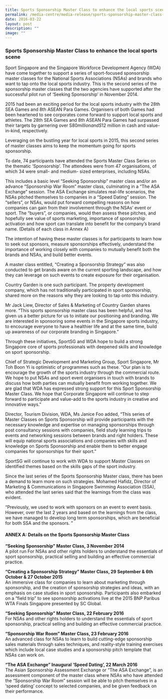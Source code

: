 ```yaml
---
title: Sports Sponsorship Master Class to enhance the local sports scene
permalink: /media-centre/media-release/sports-sponsorship-master-class-to-enhance-the-local-sports-scene/
date: 2016-03-22
layout: post
description: ""
image: ""
---
```

### **Sports Sponsorship Master Class to enhance the local sports scene**
Sport Singapore and the Singapore Workforce Development Agency (WDA) have come together to support a series of sport-focused sponsorship master classes for the National Sports Associations (NSAs) and brands who want to tap onto the local sports industry. This is the second series of the sponsorship master classes that the two agencies have supported after the successful pilot run of ‘Seeking Sponsorship’ in November 2014.  
  
2015 had been an exciting period for the local sports industry with the 28th SEA Games and 8th ASEAN Para Games. Organisers of both Games had been heartened to see corporates come forward to support local sports and athletes. The 28th SEA Games and 8th ASEAN Para Games had surpassed their targets by garnering over S$80 million and S$12 million in cash and value-in-kind, respectively.  
  
Leveraging on the bustling year for local sports in 2015, this second series of master classes aims to keep the momentum going for sports sponsorship.  
  
To date, 74 participants have attended the Sports Master Class Series on the thematic ‘Sponsorship’. The attendees were from 47 organisations, of which 34 were small- and medium- sized enterprises, including NSAs.  
  
This includes a basic level “Seeking Sponsorship” master class and/or an advance “Sponsorship War Room” master class, culminating in a “The ASA Exchange” session. The ASA Exchange simulates real-life scenarios, the NSAs pitched themselves to companies in a “Speed Dating” session. The “sellers”, or NSAs, would put forward compelling reasons on how companies can gain from their involvement through the NSAs’ event or sport. The “buyers”, or companies, would then assess these pitches, and hopefully see value of sports marketing, importance of sponsorship activation and how sport can translate into benefit for the company’s brand name. (Details of each class in Annex A)  
  
The intention of having these master classes is for participants to learn how to seek out sponsors, measure sponsorships effectively, understand the importance of working closely with companies to mutually benefit both the brands and NSAs, and build better events.  
  
A master class entitled, “Creating a Sponsorship Strategy” was also conducted to get brands aware on the current sporting landscape, and how they can leverage on such events to create exposure for their organisation.  
  
Country Garden is one such participant. The property development company, which has not traditionally participated in sport sponsorship, shared more on the reasons why they are looking to tap onto this industry.  
  
Mr Jack Liew, Director of Sales & Marketing of Country Garden shares more. “This sports sponsorship master class has been helpful, and has given us a better picture for us to initiate our positioning and branding. We are interested in sponsoring some events in the Singapore sports industry, to encourage everyone to have a healthier life and at the same time, build up awareness of our corporate branding in Singapore.”  
  
Through these initiatives, SportSG and WDA hope to build a strong Singapore core of sports professionals with deepened skills and knowledge on sport sponsorship.  
  
Chief of Strategic Development and Marketing Group, Sport Singapore, Mr Toh Boon Yi is optimistic of programmes such as these. “Our plan is to encourage the growth of the sports industry through the commercial route. We hope to put NSAs and sport event organisers in touch with brands to discuss how both parties can mutually benefit from working together. We are glad that WDA has expressed strong support for this Sport Sponsorship Master Class. We hope that Corporate Singapore will continue to step forward to participate and value-add to the sports industry in creative and innovative ways.”  
  
Director, Tourism Division, WDA, Ms Janice Foo added, “This series of Master Classes on Sports Sponsorship will provide participants with the necessary knowledge and expertise on managing sponsorships through post consultancy sessions with companies, field study learning trips to events and networking sessions between brands and right holders. These will equip national sports associations and companies with skills and knowledge on Sports Sponsorship and enable them to better engage companies for sponsorships for their sport.”  
  
SportSG will continue to work with WDA to support Master Classes on identified themes based on the skills gaps of the sport industry.  
  
Since the last series of the Sports Sponsorship Master class, there has been a demand to learn more on such strategies. Mohamed Hafidz, Director of Marketing & Communications in Singapore Swimming Association (SSA), who attended the last series said that the learnings from the class was evident.  
  
“Previously, we used to work with sponsors on an event to event basis. However, over the last 2 years and based on the learnings from the class, we have managed to develop long term sponsorships, which are beneficial for both SSA and the sponsors. ”  
  
  

#### **ANNEX A: Details on the Sports Sponsorship Master Class**  
  
**“Seeking Sponsorship” Master Class, 3 November 2014**  
  A pilot run For NSAs and other rights holders to understand the essentials of sport sponsorship, practical selling and building an effective commercial practice.  
  
**“Creating a Sponsorship Strategy” Master Class, 29 September & 6th October & 27 October 2015**  
An immersive class for companies to learn about marketing through sponsorship, and the creation of sponsorship strategies and ideas, with an emphasis on case studies in sport sponsorship. Participants also embarked on a “field trip” to see sponsorship activations live at the 2015 BNP Paribus WTA Finals Singapore presented by SC Global.  
  
**“Seeking Sponsorship” Master Class, 22 February 2016**  
For NSAs and other rights holders to understand the essentials of sport sponsorship, practical selling and building an effective commercial practice.  
  
**“Sponsorship War Room” Master Class, 23 February 2016**   
An advanced class for NSAs to learn to build cutting-edge sponsorship sales materials through sales techniques, and reality-style training exercises which include local case studies and a sponsorship pitch template that NSAs can work on.  
  
**“The ASA Exchange” Inaugural ‘Speed Dating’, 22 March 2016**  
The Asian Sponsorship Assessment Exchange or “The ASA Exchange”, is an assessment component of the master class where NSAs who have attended the “Sponsorship War Room” session will be able to pitch themselves in a ‘speed dating’ concept to selected companies, and be given feedback on their performance.
